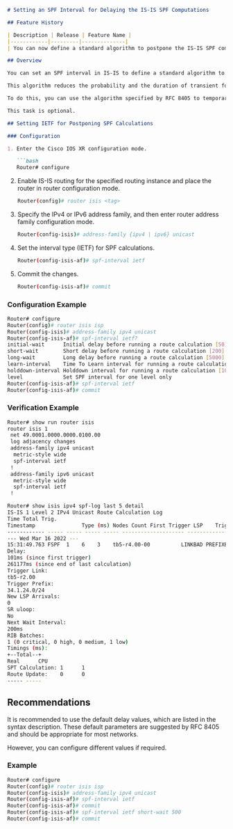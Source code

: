 ```markdown
# Setting an SPF Interval for Delaying the IS-IS SPF Computations

## Feature History

| Description | Release | Feature Name |
|------------|---------|--------------|
| You can now define a standard algorithm to postpone the IS-IS SPF computations by setting an SPF interval. This reduces the computational load and churn on IGP nodes when multiple temporally close network events trigger multiple SPF computations. This algorithm also reduces the probability and the duration of transient forwarding loops during native IS-IS convergence when the protocol reacts to multiple temporally close events. This feature complies with RFC 8405. This feature introduces the `spf-interval ietf` command. | Release 7.7.1 | Setting SPF interval in IS-IS to postpone the IS-IS SPF computations |

## Overview

You can set an SPF interval in IS-IS to define a standard algorithm to postpone the IS-IS SPF computations. This reduces the computational load and churn on IGP nodes when multiple temporally close network events trigger multiple SPF computations.

This algorithm reduces the probability and the duration of transient forwarding loops during native IS-IS convergence when the protocol reacts to multiple temporally close events.

To do this, you can use the algorithm specified by RFC 8405 to temporarily postpone the IS-IS SPF computation.

This task is optional.

## Setting IETF for Postponing SPF Calculations

### Configuration

1. Enter the Cisco IOS XR configuration mode.

   ```bash
   Router# configure
   ```

2. Enable IS-IS routing for the specified routing instance and place the router in router configuration mode.

   ```bash
   Router(config)# router isis <tag>
   ```

3. Specify the IPv4 or IPv6 address family, and then enter router address family configuration mode.

   ```bash
   Router(config-isis)# address-family {ipv4 | ipv6} unicast
   ```

4. Set the interval type (IETF) for SPF calculations.

   ```bash
   Router(config-isis-af)# spf-interval ietf
   ```

5. Commit the changes.

   ```bash
   Router(config-isis-af)# commit
   ```

### Configuration Example

```bash
Router# configure
Router(config)# router isis isp
Router(config-isis)# address-family ipv4 unicast
Router(config-isis-af)# spf-interval ietf?
initial-wait      Initial delay before running a route calculation [50]
short-wait        Short delay before running a route calculation [200]
long-wait         Long delay before running a route calculation [5000]
learn-interval    Time To Learn interval for running a route calculation [500]
holddown-interval Holddown interval for running a route calculation [10000]
level             Set SPF interval for one level only
Router(config-isis-af)# spf-interval ietf
Router(config-isis-af)# commit
```

### Verification Example

```bash
Router# show run router isis
router isis 1
 net 49.0001.0000.0000.0100.00
 log adjacency changes
 address-family ipv4 unicast
  metric-style wide
  spf-interval ietf
 !
 address-family ipv6 unicast
  metric-style wide
  spf-interval ietf
 !
```

```bash
Router# show isis ipv4 spf-log last 5 detail
IS-IS 1 Level 2 IPv4 Unicast Route Calculation Log
Time Total Trig.
Timestamp               Type (ms) Nodes Count First Trigger LSP    Triggers
------------ ----- ----- ----- ----- -------------------- -----------------------
--- Wed Mar 16 2022 ---
15:31:49.763 FSPF  1    6    3    tb5-r4.00-00          LINKBAD PREFIXBAD
Delay:
101ms (since first trigger)
261177ms (since end of last calculation)
Trigger Link:
tb5-r2.00
Trigger Prefix:
34.1.24.0/24
New LSP Arrivals:
0
SR uloop:
No
Next Wait Interval:
200ms
RIB Batches:
1 (0 critical, 0 high, 0 medium, 1 low)
Timings (ms):
+--Total--+
Real      CPU
SPT Calculation: 1      1
Route Update:    0      0
----- -----
```

## Recommendations

It is recommended to use the default delay values, which are listed in the syntax description. These default parameters are suggested by RFC 8405 and should be appropriate for most networks.

However, you can configure different values if required.

### Example

```bash
Router# configure
Router(config)# router isis isp
Router(config-isis)# address-family ipv4 unicast
Router(config-isis-af)# spf-interval ietf
Router(config-isis-af)# commit
Router(config-isis-af)# spf-interval ietf short-wait 500
Router(config-isis-af)# commit
```
```